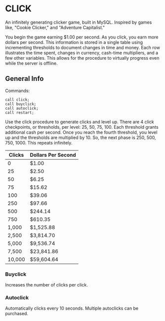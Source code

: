 # CLICK
An infinitely generating clicker game, built in MySQL. Inspired by games like, "Cookie Clicker," and "Adventure Capitalist." 

You begin the game earning $1.00 per second. As you click, you earn more dollars per second. This information is stored in a single table using incrementing thresholds to document changes in time and money. Each row illustrates the time spent, changes in currency, cash-time multipliers, and a few other variables. This allows for the procedure to virtually progress even while the server is offline.

## General Info
Commands:
```
call click;
call buyclick;
call autoclick;
call restart;
```

Use the click procedure to generate clicks and level up. There are 4 click checkpoints, or thresholds, per level: 25, 50, 75, 100. Each threshold grants additional cash per second. Once you reach the fourth threshold, you level up and the thresholds are multiplied by 10. So, the next phase is 250, 500, 750, 1000. This repeats infinitely.

| Clicks  | Dollars Per Second |
| ------------- | ------------- |
| 0  | $1.00  |
| 25  | $2.50 |
| 50  | $6.25  |
| 75  | $15.62  |
| 100  | $39.06 |
| 250  | $97.66  |
| 500  | $244.14  |
| 750  | $610.35  |
| 1,000  | $1,525.88  |
| 2,500  | $3,814.70  |
| 5,000  | $9,536.74  |
| 7,500  | $23,841.86  |
| 10,000  | $59,604.64  |


### Buyclick
Increases the number of clicks per click. 

### Autoclick
Automatically clicks every 10 seconds. Multiple autoclicks can be purchased.
